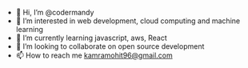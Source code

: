 - 👋 Hi, I’m @codermandy
- 👀 I’m interested in web development, cloud computing and machine learning
- 🌱 I’m currently learning javascript, aws, React
- 💞️ I’m looking to collaborate on open source development 
- 📫 How to reach me kamramohit96@gmail.com

<!---
codermandy/codermandy is a ✨ special ✨ repository because its `README.md` (this file) appears on your GitHub profile.
You can click the Preview link to take a look at your changes.
--->

